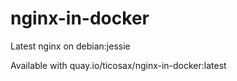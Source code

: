 nginx-in-docker
===============

Latest nginx on debian:jessie

Available with quay.io/ticosax/nginx-in-docker:latest
